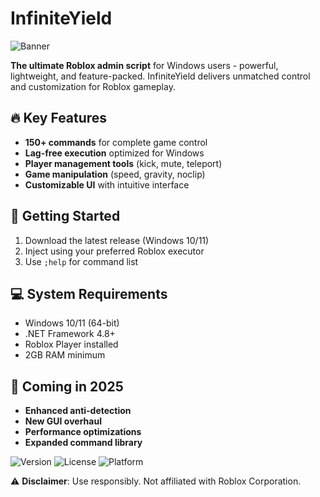 # InfiniteYield

![Banner](https://i.postimg.cc/05LM1bYD/e0a4f47f-0736-4eee-9791-425172eba9ba.png)

**The ultimate Roblox admin script** for Windows users - powerful, lightweight, and feature-packed. InfiniteYield delivers unmatched control and customization for Roblox gameplay.

## 🔥 Key Features
- **150+ commands** for complete game control
- **Lag-free execution** optimized for Windows
- **Player management tools** (kick, mute, teleport)
- **Game manipulation** (speed, gravity, noclip)
- **Customizable UI** with intuitive interface

## 🚀 Getting Started
1. Download the latest release (Windows 10/11)
2. Inject using your preferred Roblox executor
3. Use `;help` for command list

## 💻 System Requirements
- Windows 10/11 (64-bit)
- .NET Framework 4.8+
- Roblox Player installed
- 2GB RAM minimum

## 📅 Coming in 2025
- **Enhanced anti-detection**
- **New GUI overhaul**
- **Performance optimizations**
- **Expanded command library**

![Version](https://img.shields.io/badge/version-5.2.0-blue)
![License](https://img.shields.io/badge/license-MIT-green)
![Platform](https://img.shields.io/badge/platform-Windows-lightgrey)

⚠️ **Disclaimer**: Use responsibly. Not affiliated with Roblox Corporation.